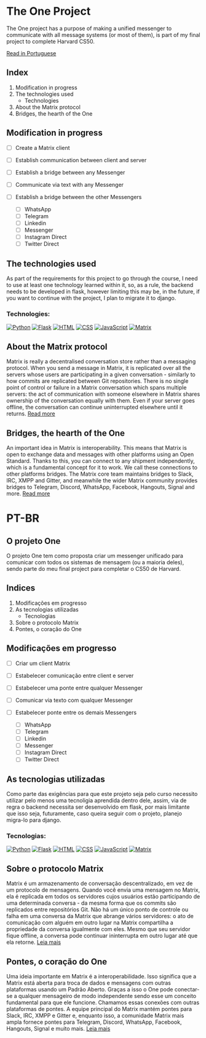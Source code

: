 # The One Project
 The One project has a purpose of making a unified messenger to communicate with all message systems (or most of them), is part of my final project to complete Harvard CS50.
 
 [Read in Portuguese](#pt-br)

## Index
1. Modification in progress
2. The technologies used
    - Technologies
3. About the Matrix protocol
4. Bridges, the hearth of the One

## Modification in progress
- [ ] Create a Matrix client
- [ ] Establish communication between client and server
- [ ] Establish a bridge between any Messenger
- [ ] Communicate via text with any Messenger
- [ ] Establish a bridge between the other Messengers

  - [ ] WhatsApp
  - [ ] Telegram
  - [ ] Linkedin
  - [ ] Messenger
  - [ ] Instagram Direct
  - [ ] Twitter Direct

## The technologies used
 As part of the requirements for this project to go through the course, I need to use at least one technology learned within it, so, as a rule, the backend needs to be developed in flask, however limiting this may be, in the future, if you want to continue with the project, I plan to migrate it to django.
 
### Technologies:
[![Python](https://img.shields.io/badge/-Python-000?&logo=python)](https://github.com/fabriciobarbosaviegas?tab=repositories&q=&type=&language=python)
[![Flask](https://img.shields.io/badge/-Flask-000?&logo=flask)](https://github.com/fabriciobarbosaviegas?tab=repositories&q=&type=&language=python)
[![HTML](https://img.shields.io/badge/-HTML-000?&logo=html5&logoColor=orange)](https://github.com/fabriciobarbosaviegas?tab=repositories&q=&type=&language=html)
[![CSS](https://img.shields.io/badge/-CSS-000?&logo=css3&logoColor=blue)](https://github.com/fabriciobarbosaviegas?tab=repositories&q=&type=&language=css)
[![JavaScript](https://img.shields.io/badge/-JavaScript-000?&logo=JavaScript&logoColor=ddc508)](https://github.com/fabriciobarbosaviegas?tab=repositories&q=&type=&language=javascript)
[![Matrix](https://img.shields.io/badge/-Matrix-000?&logo=Matrix&logoColor=fff)](#sobre-o-protocolo-matrix)

## About the Matrix protocol
Matrix is really a decentralised conversation store rather than a messaging protocol. When you send a message in Matrix, it is replicated over all the servers whose users are participating in a given conversation - similarly to how commits are replicated between Git repositories. There is no single point of control or failure in a Matrix conversation which spans multiple servers: the act of communication with someone elsewhere in Matrix shares ownership of the conversation equally with them. Even if your server goes offline, the conversation can continue uninterrupted elsewhere until it returns. [Read more](https://matrix.org/)

## Bridges, the hearth of the One
An important idea in Matrix is interoperability. This means that Matrix is open to exchange data and messages with other platforms using an Open Standard. Thanks to this, you can connect to any shipment independently, which is a fundamental concept for it to work. We call these connections to other platforms bridges. The Matrix core team maintains bridges to Slack, IRC, XMPP and Gitter, and meanwhile the wider Matrix community provides bridges to Telegram, Discord, WhatsApp, Facebook, Hangouts, Signal and more. [Read more](https://matrix.org/bridges)

# PT-BR

## O projeto One
O projeto One tem como proposta criar um messenger unificado para comunicar com todos os sistemas de mensagem (ou a maioria deles), sendo parte do meu final project para completar o CS50 de Harvard.

## Indices
1. Modificações em progresso
2. As tecnologias utilizadas
    - Tecnologias
3. Sobre o protocolo Matrix
4. Pontes, o coração do One

## Modificações em progresso

- [ ] Criar um client Matrix
- [ ] Estabelecer comunicação entre client e server
- [ ] Estabelecer uma ponte entre qualquer Messenger
- [ ] Comunicar via texto com qualquer Messenger
- [ ] Estabelecer ponte entre os demais Messengers

  - [ ] WhatsApp
  - [ ] Telegram
  - [ ] Linkedin
  - [ ] Messenger
  - [ ] Instagram Direct
  - [ ] Twitter Direct

 ## As tecnologias utilizadas
 Como parte das exigências para que este projeto seja pelo curso necessito utilizar pelo menos uma tecnoligia aprendida dentro dele, assim, via de regra o backend necessita ser desenvolvido em flask, por mais limitante que isso seja, futuramente, caso queira seguir com o projeto, planejo migra-lo para django.
 
 ### Tecnologias:
[![Python](https://img.shields.io/badge/-Python-000?&logo=python)](https://github.com/fabriciobarbosaviegas?tab=repositories&q=&type=&language=python)
[![Flask](https://img.shields.io/badge/-Flask-000?&logo=flask)](https://github.com/fabriciobarbosaviegas?tab=repositories&q=&type=&language=python)
[![HTML](https://img.shields.io/badge/-HTML-000?&logo=html5&logoColor=orange)](https://github.com/fabriciobarbosaviegas?tab=repositories&q=&type=&language=html)
[![CSS](https://img.shields.io/badge/-CSS-000?&logo=css3&logoColor=blue)](https://github.com/fabriciobarbosaviegas?tab=repositories&q=&type=&language=css)
[![JavaScript](https://img.shields.io/badge/-JavaScript-000?&logo=JavaScript&logoColor=ddc508)](https://github.com/fabriciobarbosaviegas?tab=repositories&q=&type=&language=javascript)
[![Matrix](https://img.shields.io/badge/-Matrix-000?&logo=Matrix&logoColor=fff)](#sobre-o-protocolo-matrix)

 ## Sobre o protocolo Matrix
 Matrix é um armazenamento de conversação descentralizado, em vez de um protocolo de mensagens. Quando você envia uma mensagem no Matrix, ela é replicada em todos os servidores cujos usuários estão participando de uma determinada conversa - da mesma forma que os commits são replicados entre repositórios Git. Não há um único ponto de controle ou falha em uma conversa da Matrix que abrange vários servidores: o ato de comunicação com alguém em outro lugar na Matrix compartilha a propriedade da conversa igualmente com eles. Mesmo que seu servidor fique offline, a conversa pode continuar ininterrupta em outro lugar até que ela retorne. [Leia mais](https://matrix.org/)

## Pontes, o coração do One
Uma ideia importante em Matrix é a interoperabilidade. Isso significa que a Matrix está aberta para troca de dados e mensagens com outras plataformas usando um Padrão Aberto. Graças a isso o One pode conectar-se a qualquer mensageiro de modo independente sendo esse um conceito fundamental para que ele funcione. Chamamos essas conexões com outras plataformas de pontes. A equipe principal do Matrix mantém pontes para Slack, IRC, XMPP e Gitter e, enquanto isso, a comunidade Matrix mais ampla fornece pontes para Telegram, Discord, WhatsApp, Facebook, Hangouts, Signal e muito mais. [Leia mais](https://matrix.org/bridges/)
